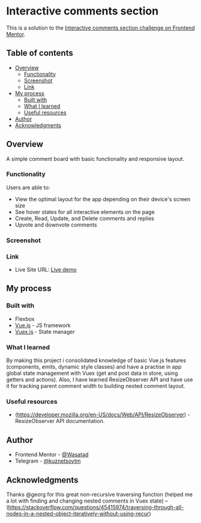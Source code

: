 # Interactive comments section

This is a solution to the [Interactive comments section challenge on Frontend Mentor](https://www.frontendmentor.io/challenges/interactive-comments-section-iG1RugEG9).

## Table of contents

- [Overview](#overview)
  - [Functionality](#functionality)
  - [Screenshot](#screenshot)
  - [Link](#link)
- [My process](#my-process)
  - [Built with](#built-with)
  - [What I learned](#what-i-learned)
  - [Useful resources](#useful-resources)
- [Author](#author)
- [Acknowledgments](#acknowledgments)

## Overview

A simple comment board with basic functionality and responsive layout.

### Functionality

Users are able to:

- View the optimal layout for the app depending on their device's screen size
- See hover states for all interactive elements on the page
- Create, Read, Update, and Delete comments and replies
- Upvote and downvote comments

### Screenshot

[](src/assets/comments-board-preview.png)

### Link

- Live Site URL: [Live demo](https://your-live-site-url.com)

## My process

### Built with

- Flexbox
- [Vue.js](https://vuejs.org/) - JS framework
- [Vuex.js](https://vuex.vuejs.org/) - State manager

### What I learned

By making this project i consolidated knowledge of basic Vue.js features (components, emits, dynamic style classes) and have a practise in app global state management with Vuex (get and post data in store, using getters and actions). Also, I have learned ResizeObserver API and have use it for tracking parent comment width to building nested comment layout.

### Useful resources

- (https://developer.mozilla.org/en-US/docs/Web/API/ResizeObserver) - ResizeObserver API documentation.

## Author

- Frontend Mentor - [@Wasatad](https://www.frontendmentor.io/profile/Wasatad)
- Telegram - [@kuznetsovtm](https://t.me/@kuznetsovtm)

## Acknowledgments

Thanks @georg for this great non-recursive traversing function (helped me a lot with finding and changing nested comments in Vuex state) – (https://stackoverflow.com/questions/45415974/traversing-through-all-nodes-in-a-nested-object-iteratively-without-using-recur)
